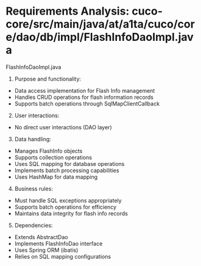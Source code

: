 # Requirements Analysis: cuco-core/src/main/java/at/a1ta/cuco/core/dao/db/impl/FlashInfoDaoImpl.java

FlashInfoDaoImpl.java
1. Purpose and functionality:
- Data access implementation for Flash Info management
- Handles CRUD operations for flash information records
- Supports batch operations through SqlMapClientCallback

2. User interactions:
- No direct user interactions (DAO layer)

3. Data handling:
- Manages FlashInfo objects
- Supports collection operations
- Uses SQL mapping for database operations
- Implements batch processing capabilities
- Uses HashMap for data mapping

4. Business rules:
- Must handle SQL exceptions appropriately
- Supports batch operations for efficiency
- Maintains data integrity for flash info records

5. Dependencies:
- Extends AbstractDao
- Implements FlashInfoDao interface
- Uses Spring ORM (ibatis)
- Relies on SQL mapping configurations